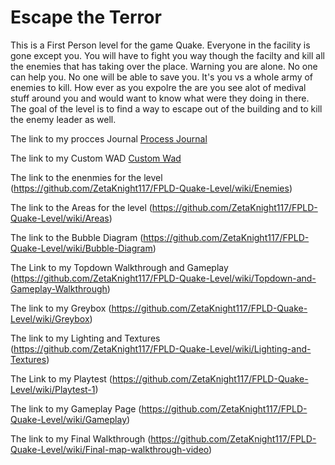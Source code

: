 # Escape the Terror

This is a First Person level for the game Quake. Everyone in the facility is gone except you. You will have to fight you way though the facilty and kill all the enemies that has taking over the place. Warning you are alone. No one can help you. No one will be able to save you. It's you vs a whole army of enemies to kill. How ever as you expolre the are you see alot of medival stuff around you and would want to know what were they doing in there. The goal of the level is to find a way to escape out of the building and to kill the enemy leader as well.

The link to my procces Journal [Process Journal](https://github.com/ZetaKnight117/FPLD-Quake-Level/wiki)

The link to my Custom WAD [Custom Wad](https://github.com/ZetaKnight117/FPLD-Quake-Level/wiki/Theme)

The link to the enenmies for the level (https://github.com/ZetaKnight117/FPLD-Quake-Level/wiki/Enemies)

The link to the Areas for the level (https://github.com/ZetaKnight117/FPLD-Quake-Level/wiki/Areas)
 
The link to the Bubble Diagram (https://github.com/ZetaKnight117/FPLD-Quake-Level/wiki/Bubble-Diagram)

The Link to my Topdown Walkthrough and Gameplay (https://github.com/ZetaKnight117/FPLD-Quake-Level/wiki/Topdown-and-Gameplay-Walkthrough)

The link to my Greybox (https://github.com/ZetaKnight117/FPLD-Quake-Level/wiki/Greybox)

The link to my Lighting and Textures (https://github.com/ZetaKnight117/FPLD-Quake-Level/wiki/Lighting-and-Textures)

The Link to my Playtest (https://github.com/ZetaKnight117/FPLD-Quake-Level/wiki/Playtest-1)

The link to my Gameplay Page (https://github.com/ZetaKnight117/FPLD-Quake-Level/wiki/Gameplay)

The link to my Final Walkthrough (https://github.com/ZetaKnight117/FPLD-Quake-Level/wiki/Final-map-walkthrough-video)
